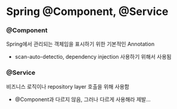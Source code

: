 # Spring @Component, @Service

### @Component
Spring에서 관리되는 객체임을 표시하기 위한 기본적인 Annotation
* scan-auto-detectio, dependency injection 사용하기 위해서 사용됨

### @Service
비즈니스 로직이나 repository layer 호출을 위해 사용함
* @Component과 다르지 않음, 그러나 다르게 사용해라 제발... 